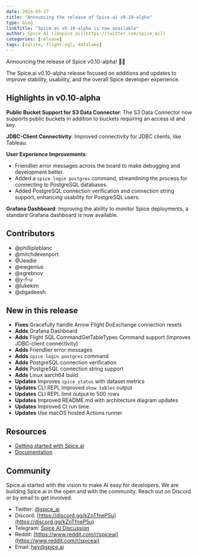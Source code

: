 ```yaml
---
date: 2024-03-27
title: "Announcing the release of Spice.ai v0.10-alpha"
type: blog
linkTitle: "Spice.ai v0.10-alpha is now available"
author: Spice AI ([@spice_ai](https://twitter.com/spice_ai))
categories: [release]
tags: [sqlite, flight-sql, datalake]
---
```


Announcing the release of Spice v0.10-alpha! 🧙‍♂️

The Spice.ai v0.10-alpha release focused on additions and updates to improve stability, usability, and the overall Spice developer experience.

## Highlights in v0.10-alpha

**Public Bucket Support for S3 Data Connector**: The S3 Data Connector now supports public buckets in addition to buckets requiring an access id and key.

**JDBC-Client Connectivity**: Improved connectivity for JDBC clients, like Tableau.

**User Experience Improvements**:

- Friendlier error messages across the board to make debugging and development better.
- Added a `spice login postgres` command, streamlining the process for connecting to PostgreSQL databases.
- Added PostgreSQL connection verification and connection string support, enhancing usability for PostgreSQL users.

**Grafana Dashboard**: Improving the ability to monitor Spice deployments, a standard Grafana dashboard is now available.

## Contributors

- @phillipleblanc
- @mitchdevenport
- @Jeadie
- @ewgenius
- @sgrebnov
- @y-f-u
- @lukekim
- @digadeesh

## New in this release

- **Fixes** Gracefully handle Arrow Flight DoExchange connection resets
- **Adds** Grafana Dashboard
- **Adds** Flight SQL CommandGetTableTypes Command support (improves JDBC-client connectivity)
- **Adds** Friendlier error messages
- **Adds** `spice login postgres` command
- **Adds** PostgreSQL connection verification
- **Adds** PostgreSQL connection string support
- **Adds** Linux aarch64 build
- **Updates** Improves `spice status` with dataset metrics
- **Updates** CLI REPL improved `show tables` output
- **Updates** CLI REPL limit output to 500 rows
- **Updates** Improved README.md with architecture diagram updates
- **Updates** Improved CI run time.
- **Updates** Use macOS hosted Actions runner

## Resources

- [Getting started with Spice.ai](https://docs.spiceai.org/getting-started/)
- [Documentation](https://docs.spiceai.org/)

## Community

Spice.ai started with the vision to make AI easy for developers. We are building Spice.ai in the open and with the community. Reach out on Discord or by email to get involved.

- Twitter: [@spice_ai](https://twitter.com/spice_ai)
- Discord: [https://discord.gg/kZnTfneP5u](https://discord.gg/kZnTfneP5u)
- Telegram: [Spice AI Discussion](https://t.me/spiceaichat)
- Reddit: [https://www.reddit.com/r/spiceai](https://www.reddit.com/r/spiceai)
- Email: [hey@spice.ai](mailto:hey@spice.ai)
